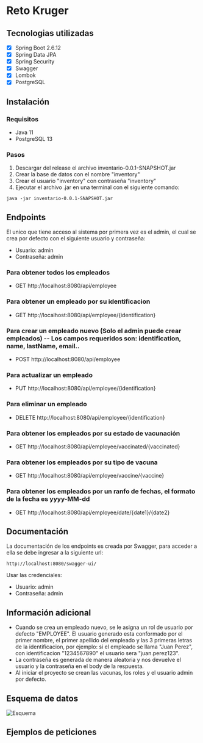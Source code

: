 # Reto Kruger

## Tecnologias utilizadas

- [x] Spring Boot 2.6.12
- [x] Spring Data JPA
- [x] Spring Security
- [x] Swagger
- [x] Lombok
- [x] PostgreSQL

## Instalación

### Requisitos

- Java 11
- PostgreSQL 13

### Pasos

1. Descargar del release el archivo inventario-0.0.1-SNAPSHOT.jar
2. Crear la base de datos con el nombre "inventory"
3. Crear el usuario "inventory" con contraseña "inventory"
4. Ejecutar el archivo .jar en una terminal con el siguiente comando:

`java -jar inventario-0.0.1-SNAPSHOT.jar`

## Endpoints

El unico que tiene acceso al sistema por primera vez es el admin, el cual se crea por defecto con el siguiente usuario y contraseña:

- Usuario: admin
- Contraseña: admin

### Para obtener todos los empleados

- GET http://localhost:8080/api/employee

### Para obtener un empleado por su identificacion

- GET http://localhost:8080/api/employee/{identification}

### Para crear un empleado nuevo (Solo el admin puede crear empleados) -- Los campos requeridos son: identification, name, lastName, email..

- POST http://localhost:8080/api/employee

### Para actualizar un empleado

- PUT http://localhost:8080/api/employee/{identification}

### Para eliminar un empleado

- DELETE http://localhost:8080/api/employee/{identification}

### Para obtener los empleados por su estado de vacunación

- GET http://localhost:8080/api/employee/vaccinated/{vaccinated}

### Para obtener los empleados por su tipo de vacuna

- GET http://localhost:8080/api/employee/vaccine/{vaccine}

### Para obtener los empleados por un ranfo de fechas, el formato de la fecha es yyyy-MM-dd

- GET http://localhost:8080/api/employee/date/{date1}/{date2}

## Documentación

La documentación de los endpoints es creada por Swagger, para acceder a ella se debe ingresar a la siguiente url:

`http://localhost:8080/swagger-ui/`

Usar las credenciales:

- Usuario: admin
- Contraseña: admin

## Información adicional

- Cuando se crea un empleado nuevo, se le asigna un rol de usuario por defecto "EMPLOYEE". El usuario generado esta conformado por el primer nombre, el primer apellido del empleado y las 3 primeras letras de la identificacion, por ejemplo: si el empleado se llama "Juan Perez", con identificacion "1234567890" el usuario sera "juan.perez123".
- La contraseña es generada de manera aleatoria y nos devuelve el usuario y la contraseña en el body de la respuesta.
- Al iniciar el proyecto se crean las vacunas, los roles y el usuario admin por defecto.

## Esquema de datos
![Esquema](https://user-images.githubusercontent.com/52105514/195209388-91f499c8-02b6-4646-b7f1-17c8a0476df5.jpg)

## Ejemplos de peticiones


